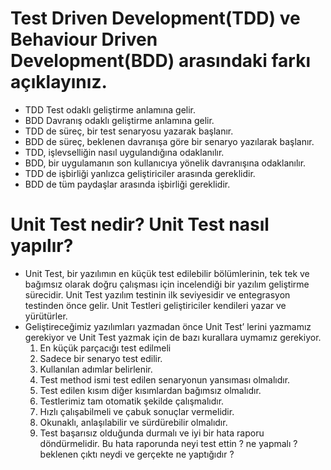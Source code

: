 # Test Driven Development(TDD) ve Behaviour Driven Development(BDD) arasındaki farkı açıklayınız.

 - TDD Test odaklı geliştirme anlamına gelir. 
 - BDD Davranış odaklı geliştirme anlamına gelir.
 - TDD de süreç, bir test senaryosu yazarak başlanır.
 - BDD de süreç, beklenen davranışa göre bir senaryo yazılarak başlanır.
 - TDD, işlevselliğin nasıl uygulandığına odaklanılır.
 - BDD, bir uygulamanın son kullanıcıya yönelik davranışına odaklanılır.
 - TDD de işbirliği yanlızca geliştiriciler arasında gereklidir.
 - BDD de tüm paydaşlar arasında işbirliği gereklidir.   

# Unit Test nedir? Unit Test nasıl yapılır?

  - Unit Test, bir yazılımın en küçük test edilebilir bölümlerinin, tek tek ve bağımsız olarak doğru çalışması için incelendiği bir yazılım geliştirme sürecidir. Unit Test yazılım testinin ilk seviyesidir ve entegrasyon testinden önce gelir. Unit Testleri geliştiriciler kendileri yazar ve yürütürler.
  - Geliştireceğimiz yazılımları yazmadan önce Unit Test’ lerini yazmamız gerekiyor ve Unit Test yazmak için de bazı kurallara uymamız gerekiyor.
     1.	En küçük parçacığı test edilmeli
     2.	Sadece bir senaryo test edilir.
     3.	Kullanılan adımlar belirlenir.
     4.	Test method ismi test edilen senaryonun yansıması olmalıdır.
     5.	Test edilen kısım diğer kısımlardan bağımsız olmalıdır.
     6.	Testlerimiz tam otomatik şekilde çalışmalıdır.
     7.	Hızlı çalışabilmeli ve çabuk sonuçlar vermelidir.
     8.	Okunaklı, anlaşılabilir ve sürdürebilir olmalıdır.
     9.	Test başarısız olduğunda durmalı ve iyi bir hata raporu döndürmelidir. Bu hata raporunda neyi test ettin ? ne yapmalı ? beklenen çıktı neydi ve gerçekte ne yaptığıdır ?
